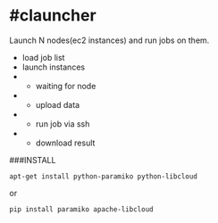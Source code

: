 #clauncher
=========

Launch N nodes(ec2 instances) and run jobs on them.

*  load job list
*  launch instances
* *  waiting for node 
* *  upload data
* *  run job via ssh
* *  download result


###INSTALL


`apt-get install python-paramiko python-libcloud`

or

`pip install paramiko apache-libcloud`

